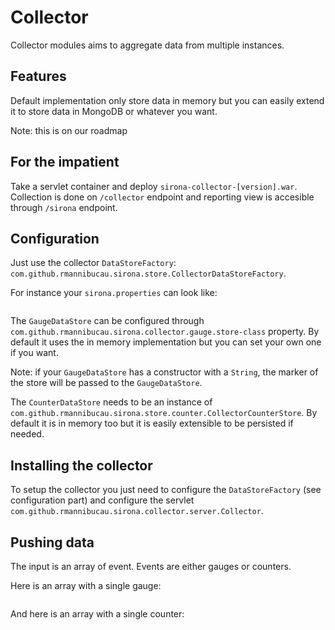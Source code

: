<!---
Licensed to the Apache Software Foundation (ASF) under one
or more contributor license agreements.  See the NOTICE file
distributed with this work for additional information
regarding copyright ownership.  The ASF licenses this file
to you under the Apache License, Version 2.0 (the
"License"); you may not use this file except in compliance
with the License.  You may obtain a copy of the License at

  http://www.apache.org/licenses/LICENSE-2.0

Unless required by applicable law or agreed to in writing,
software distributed under the License is distributed on an
"AS IS" BASIS, WITHOUT WARRANTIES OR CONDITIONS OF ANY
KIND, either express or implied.  See the License for the
specific language governing permissions and limitations
under the License.
-->
# Collector

Collector modules aims to aggregate data from multiple instances.

## Features

Default implementation only store data in memory but you can easily extend it to store data in MongoDB or whatever you want.

Note: this is on our roadmap

## For the impatient

Take a servlet container and deploy `sirona-collector-[version].war`. Collection is done on `/collector` endpoint and
reporting view is accesible through `/sirona` endpoint.

## Configuration

Just use the collector `DataStoreFactory`: `com.github.rmannibucau.sirona.store.CollectorDataStoreFactory`.

For instance your `sirona.properties` can look like:

<pre class="prettyprint linenums"><![CDATA[
com.github.rmannibucau.sirona.store.DataStoreFactory = com.github.rmannibucau.sirona.store.CollectorDataStoreFactory
]]></pre>

The `GaugeDataStore` can be configured through `com.github.rmannibucau.sirona.collector.gauge.store-class` property.
By default it uses the in memory implementation but you can set your own one if you want.

Note: if your `GaugeDataStore` has a constructor with a `String`, the marker of the store will be passed to the `GaugeDataStore`.

The `CounterDataStore` needs to be an instance of `com.github.rmannibucau.sirona.store.counter.CollectorCounterStore`.
By default it is in memory too but it is easily extensible to be persisted if needed.

## Installing the collector

To setup the collector you just need to configure the `DataStoreFactory` (see configuration part) and configure the
servlet `com.github.rmannibucau.sirona.collector.server.Collector`.

## Pushing data

The input is an array of event. Events are either gauges or counters.

Here is an array with a single gauge:

<pre class="prettyprint linenums"><![CDATA[
[
    {
        "type": "gauge",
        "time": "-",
        "data": {
            "unit": "u",
            "marker": "client1",
            "value": 0.0,
            "role": "mock"
        }
    }
]
]]></pre>

And here is an array with a single counter:

<pre class="prettyprint linenums"><![CDATA[
[
    {
        "type": "counter",
        "time": "2013-10-21T12:50:40Z",
        "data": {
            "min": 1.4,
            "unit": "ns",
            "hits": 4,
            "max": 2.9,
            "marker": "client1",
            "name": "test",
            "concurrency": 0,
            "m2": 1.4099999999999997,
            "sum": 8.2,
            "mean": 2.05,
            "role": "performances",
            "variance": 0.4699999999999999
        }
    }
]
]]></pre>
